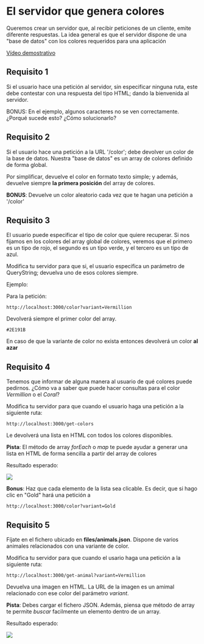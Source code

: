 # El servidor que genera colores

Queremos crear un servidor que, al recibir peticiones de un cliente, emite diferente respuestas. La idea general es que el servidor dispone de una "base de datos" con los colores requeridos para una aplicación

[Vídeo demostrativo](https://oscarm.tinytake.com/df/1653a0b/thumbnail?type=attachments&version_no=0&file_version_no=0&thumbnail_size=preview)

## Requisito 1

Si el usuario hace una petición al servidor, sin especificar ninguna ruta, este debe contestar con una respuesta del tipo HTML; dando la bienvenida al servidor.

BONUS: En el ejemplo, algunos caracteres no se ven correctamente. ¿Porqué sucede esto? ¿Cómo solucionarlo?

## Requisito 2

Si el usuario hace una petición a la URL '/color'; debe devolver un color  de la base de datos. Nuestra "base de datos" es un array de colores definido de forma global.

Por simplificar, devuelve el color en formato texto simple; y además, devuelve siempre **la primera posición** del array de colores.

**BONUS**: Devuelve un color aleatorio cada vez que te hagan una petición a '/color'

## Requisito 3

El usuario puede especificar el tipo de color que quiere recuperar. Si nos fijamos en los colores del array global de colores, veremos que el primero es un tipo de rojo, el segundo es un tipo verde, y el tercero es un tipo de azul.

Modifica tu servidor para que si, el usuario especifica un parámetro de QueryString; devuelva uno de esos colores siempre.

Ejemplo:

Para la petición:
```
http://localhost:3000/color?variant=Vermillion
```

Devolverá siempre el primer color del array.

```
#2E191B
```

En caso de que la variante de color no exista entonces devolverá un color **al azar**

## Requisito 4

Tenemos que informar de alguna manera al usuario de qué colores puede pedirnos. ¿Cómo va a saber que puede hacer consultas para el color _Vermillion_ o el _Coral_?

Modifica tu servidor para que cuando el usuario haga una petición a la siguiente ruta:

```
http://localhost:3000/get-colors
```

Le devolverá una lista en HTML con todos los colores disponibles.

**Pista**: El método de array _forEach_ o _map_ te puede ayudar a generar una lista en HTML  de forma sencilla a partir del array de colores

Resultado esperado:

![](https://oscarm.tinytake.com/media/175fe21?filename=1746780557008_TinyTake09-05-2025-10-49-03_638823773560585366.png&sub_type=thumbnail_preview&type=attachment&width=1200&height=517)

**Bonus**: Haz que cada elemento de la lista sea clicable. Es decir, que si hago clic en "Gold" hará una petición a 
```
http://localhost:3000/color?variant=Gold
```

## Requisito 5

Fíjate en el fichero ubicado en **files/animals.json**. Dispone de varios animales relacionados con una variante de color. 

Modifica tu servidor para que cuando el usario haga una petición a la siguiente ruta:


```
http://localhost:3000/get-animal?variant=Vermillion
```

Devuelva una imagen en HTML. La URL de la imagen es un amimal relacionado con ese color del parámetro _variant_. 

**Pista**: Debes cargar el fichero JSON. Además, piensa que método de array te permite _buscar_ facilmente un elemento dentro de un array.

Resultado esperado: 

![](https://oscarm.tinytake.com/media/175fe8b?filename=1746781731145_TinyTake09-05-2025-11-08-35_638823785299595171.png&sub_type=thumbnail_preview&type=attachment&width=800&height=589)




